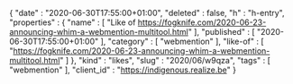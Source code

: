 {
  "date" : "2020-06-30T17:55:00+01:00",
  "deleted" : false,
  "h" : "h-entry",
  "properties" : {
    "name" : [ "Like of https://fogknife.com/2020-06-23-announcing-whim-a-webmention-multitool.html" ],
    "published" : [ "2020-06-30T17:55:00+01:00" ],
    "category" : [ "webmention" ],
    "like-of" : [ "https://fogknife.com/2020-06-23-announcing-whim-a-webmention-multitool.html" ]
  },
  "kind" : "likes",
  "slug" : "2020/06/w9qza",
  "tags" : [ "webmention" ],
  "client_id" : "https://indigenous.realize.be"
}
